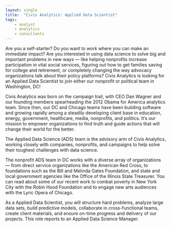 ```yaml
---
layout: single
title:  "Civis Analytics: Applied Data Scientist"
tags: 
    - analyst
    - analytics
    - consultants
---
```

	
Are you a self-starter? Do you want to work where you can make an immediate impact? Are you interested in using data science to solve big and important problems in new ways — like helping nonprofits increase participation in vital social services, figuring out how to get families saving for college and retirement, or completely changing the way advocacy organizations talk about their policy platforms? Civis Analytics is looking for an Applied Data Scientist to join either our nonprofit or political team in Washington, DC!

Civis Analytics was born on the campaign trail, with CEO Dan Wagner and our founding members spearheading the 2012 Obama for America analytics team. Since then, our DC and Chicago teams have been building software and growing rapidly among a steadily developing client base in education, energy, government, healthcare, media, nonprofits, and politics. It’s our mission to empower organizations to find truth and guide actions that will change their world for the better.

The Applied Data Science (ADS) team is the advisory arm of Civis Analytics, working closely with companies, nonprofits, and campaigns to help solve their toughest challenges with data science.

The nonprofit ADS team in DC works with a diverse array of organizations — from direct service organizations like the American Red Cross, to foundations such as the Bill and Melinda Gates Foundation, and state and local government agencies like the Office of the Illinois State Treasurer. You can read about some of our recent work to combat poverty in New York City with the Robin Hood Foundation and to engage new arts audiences with the Lyric Opera of Chicago.

As a Applied Data Scientist, you will structure hard problems, analyze large data sets, build predictive models, collaborate in cross-functional teams, create client materials, and ensure on-time progress and delivery of our projects. This role reports to an Applied Data Science Manager.

Civis Analytics has opportunities for applicants who are seasoned professionals, brilliant newcomers, and anywhere in between. We are looking for detail-oriented individuals from diverse backgrounds with demonstrated quantitative and problem-solving skills. We value creativity, hard work and on-the-job-excellence and offer competitive compensation and benefits packages. In compliance with federal law, all persons hired will be required to verify identity and eligibility to work in the United States.

To learn more about our culture, check out Civis Analytics on The Muse!

Responsibilities

Work with colleagues to structure complex client problems to be solved using imperfect data  
Enhance, find patterns in, and build predictive models on large data sets  
Maintain a continuous and independent education on cutting-edge statistical techniques and programming languages
Develop and adhere to a quality control process  
Work with Applied Data Scientist Managers to derive clear, actionable, and timely insights from analyses
Work with the Applied Data Scientist Managers to create presentations that are client-ready, clear, and correct
Minimum Qualifications

Bachelor’s degree in an analytical subject (political science, statistics, math, economics, physics, etc) or equivalent
Proven affinity for and experience with working with large data sets
Proven affinity for and experience with programming languages such as SQL, R, Python, etc.
Experience working with presentation software, such as Tableau, Shiny, and MS PowerPoint.
Demonstrated ability to work independently and in teams
Demonstrated ability to complete work on time
Excellent interpersonal and communication skills  

[See more and apply here](https://boards.greenhouse.io/civisanalytics/jobs/1000277#.WoGn5ZM-fOS)
